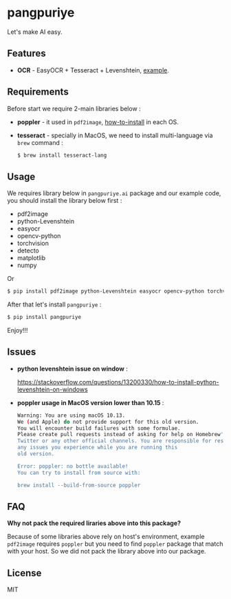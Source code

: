# **pangpuriye**

Let's make AI easy.

## **Features**

 - **OCR** - EasyOCR + Tesseract + Levenshtein, [example](https://github.com/patharanordev/pangpuriye/blob/main/python/pangpuriye/example).

## **Requirements**

Before start we require 2-main libraries below :
 - **poppler** - it used in `pdf2image`, [how-to-install](https://pypi.org/project/pdf2image/) in each OS.
 - **tesseract** - specially in MacOS, we need to install multi-language via `brew` command :
  
    ```bash
    $ brew install tesseract-lang
    ```

## **Usage**

We requires library below in `pangpuriye.ai` package and our example code, you should install the library below first  :
 - pdf2image
 - python-Levenshtein
 - easyocr
 - opencv-python
 - torchvision
 - detecto
 - matplotlib
 - numpy

Or

```bash
$ pip install pdf2image python-Levenshtein easyocr opencv-python torchvision detecto matplotlib numpy
```

After that let's install `pangpuriye` :

```bash
$ pip install pangpuriye
```

Enjoy!!!

## **Issues**

- **python levenshtein issue on window** :

    https://stackoverflow.com/questions/13200330/how-to-install-python-levenshtein-on-windows

 - **poppler usage in MacOS version lower than 10.15** :

    ```bash
    Warning: You are using macOS 10.13.
    We (and Apple) do not provide support for this old version.
    You will encounter build failures with some formulae.
    Please create pull requests instead of asking for help on Homebrew's GitHub,
    Twitter or any other official channels. You are responsible for resolving
    any issues you experience while you are running this
    old version.

    Error: poppler: no bottle available!
    You can try to install from source with:

    brew install --build-from-source poppler
    ```

## **FAQ**

**Why not pack the required liraries above into this package?**

Because of some libraries above rely on host's environment, example `pdf2image` requires `poppler` but you need to find `poppler` package that match with your host. So we did not pack the library above into our package.


## **License**

MIT
